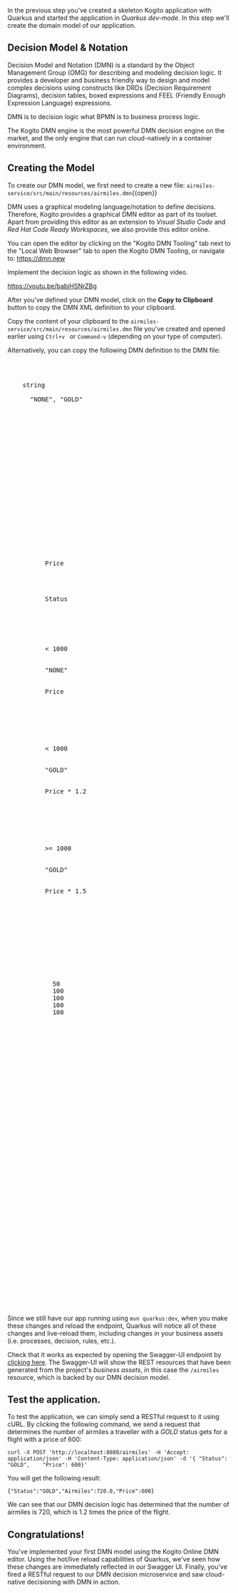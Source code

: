In the previous step you've created a skeleton Kogito application with Quarkus and started the application in _Quarkus dev-mode_. In this step we'll create the domain model of our application.

## Decision Model & Notation

Decision Model and Notation (DMN) is a standard by the Object Management Group (OMG) for describing and modeling decision logic. It provides a developer and business friendly way to design and model complex decisions using constructs like DRDs (Decision Requirement Diagrams), decision tables, boxed expressions and FEEL (Friendly Enough Expression Language) expressions.

DMN is to decision logic what BPMN is to business process logic.

The Kogito DMN engine is the most powerful DMN decision engine on the market, and the only engine that can run cloud-natively in a container environment.

## Creating the Model

To create our DMN model, we first need to create a new file: `airmiles-service/src/main/resources/airmiles.dmn`{{open}}

DMN uses a graphical modeling language/notation to define decisions. Therefore, Kogito provides a graphical DMN editor as part of its toolset. Apart from providing this editor as an extension to _Visual Studio Code_ and _Red Hat Code Ready Workspaces_, we also  provide this editor online.

You can open the editor by clicking on the "Kogito DMN Tooling" tab next to the "Local Web Browser" tab to open the Kogito DMN Tooling, or navigate to: https://dmn.new

  Implement the decision logic as shown in the following video.

https://youtu.be/babjHSNrZBg

After you've defined your DMN model, click on the **Copy to Clipboard** button to copy the DMN XML definition to your clipboard.

Copy the content of your clipboard to the `airmiles-service/src/main/resources/airmiles.dmn` file you've created and opened earlier using `Ctrl+v ` or `Command-v` (depending on your type of computer).

Alternatively, you can copy the following DMN definition to the DMN file:

<pre class="file" data-filename="./airmiles-service/src/main/resources/airmiles.dmn" data-target="replace">
<dmn:definitions xmlns:dmn="http://www.omg.org/spec/DMN/20180521/MODEL/" xmlns="https://kiegroup.org/dmn/_B298D71D-7E1C-4289-9077-63BFC3575691" xmlns:di="http://www.omg.org/spec/DMN/20180521/DI/" xmlns:kie="http://www.drools.org/kie/dmn/1.2" xmlns:dmndi="http://www.omg.org/spec/DMN/20180521/DMNDI/" xmlns:dc="http://www.omg.org/spec/DMN/20180521/DC/" xmlns:feel="http://www.omg.org/spec/DMN/20180521/FEEL/" id="_C5BF559F-4EFC-4545-8A90-2FAD7B3B54EF" name="airmiles" typeLanguage="http://www.omg.org/spec/DMN/20180521/FEEL/" namespace="https://kiegroup.org/dmn/_B298D71D-7E1C-4289-9077-63BFC3575691">
  <dmn:extensionElements/>
  <dmn:itemDefinition id="_998FB58E-AF5F-45BF-B98A-A4CBD41B15F9" name="Status" isCollection="false">
    <dmn:typeRef>string</dmn:typeRef>
    <dmn:allowedValues kie:constraintType="enumeration" id="_DB5ECD03-DE8C-47FD-8A00-CB4E4A58BD74">
      <dmn:text>"NONE", "GOLD"</dmn:text>
    </dmn:allowedValues>
  </dmn:itemDefinition>
  <dmn:inputData id="_2DC3D0D9-7095-4937-A984-05644ABF651E" name="Status">
    <dmn:extensionElements/>
    <dmn:variable id="_ED2034F4-C40C-45FC-A085-82C4F79850FC" name="Status" typeRef="Status"/>
  </dmn:inputData>
  <dmn:inputData id="_CFC11C0F-61ED-4894-9A91-C00323ECA034" name="Price">
    <dmn:extensionElements/>
    <dmn:variable id="_4DC6D12B-7F30-4401-B977-8CD71AA602B3" name="Price" typeRef="number"/>
  </dmn:inputData>
  <dmn:decision id="_0F5C7423-AF66-41E8-ACF3-7DCF0CFC3A12" name="Airmiles">
    <dmn:extensionElements/>
    <dmn:variable id="_036BE161-82F1-4F02-89C5-8EDBB0756E6E" name="Airmiles"/>
    <dmn:informationRequirement id="_6352EB77-B695-4870-974A-141E8EC8FD59">
      <dmn:requiredInput href="#_2DC3D0D9-7095-4937-A984-05644ABF651E"/>
    </dmn:informationRequirement>
    <dmn:informationRequirement id="_81ACBB53-5BB7-4A6E-9788-506669E2633B">
      <dmn:requiredInput href="#_CFC11C0F-61ED-4894-9A91-C00323ECA034"/>
    </dmn:informationRequirement>
    <dmn:decisionTable id="_CEDBBDEC-1DC2-4BD5-B081-3E5CCEF006AD" hitPolicy="UNIQUE" preferredOrientation="Rule-as-Row">
      <dmn:input id="_143C38FE-5952-4EE0-A7A0-12B73C7ECA95">
        <dmn:inputExpression id="_539A482B-995D-497B-A4E2-9394606E2C35" typeRef="number">
          <dmn:text>Price</dmn:text>
        </dmn:inputExpression>
      </dmn:input>
      <dmn:input id="_66BC9B51-B6FD-4C4C-9F99-FC628E82E63D">
        <dmn:inputExpression id="_42F2C965-B260-479D-BBDF-0072F9098384" typeRef="string">
          <dmn:text>Status</dmn:text>
        </dmn:inputExpression>
      </dmn:input>
      <dmn:output id="_51186FBA-7EF7-4785-ABB8-F7AF66C0B161"/>
      <dmn:annotation name="annotation-1"/>
      <dmn:rule id="_8986B432-5E20-48D5-8DB8-2B0D1889F930">
        <dmn:inputEntry id="_1623F09B-169D-43D5-A663-502AADA39254">
          <dmn:text>&lt; 1000</dmn:text>
        </dmn:inputEntry>
        <dmn:inputEntry id="_A1F9CF5E-6FFA-466A-B6D9-EA94300797B7">
          <dmn:text>"NONE"</dmn:text>
        </dmn:inputEntry>
        <dmn:outputEntry id="_2AA5FABD-CD30-4531-8CBD-EC092B93AA03">
          <dmn:text>Price</dmn:text>
        </dmn:outputEntry>
        <dmn:annotationEntry>
          <dmn:text/>
        </dmn:annotationEntry>
      </dmn:rule>
      <dmn:rule id="_9A28ABA1-39EA-4F65-A6C8-CF58B9FB2AB0">
        <dmn:inputEntry id="_795519A9-819E-4F2B-99B7-E8F466AC0C64">
          <dmn:text>&lt; 1000</dmn:text>
        </dmn:inputEntry>
        <dmn:inputEntry id="_8E094135-554D-4C97-AA03-66A3671AF025">
          <dmn:text>"GOLD"</dmn:text>
        </dmn:inputEntry>
        <dmn:outputEntry id="_7BEEE2D8-8D7E-404F-93FA-78427B4D3905">
          <dmn:text>Price * 1.2</dmn:text>
        </dmn:outputEntry>
        <dmn:annotationEntry>
          <dmn:text/>
        </dmn:annotationEntry>
      </dmn:rule>
      <dmn:rule id="_868F6C30-FD4F-4174-81A0-80CC8F4B94D4">
        <dmn:inputEntry id="_1BFC1692-11AC-4E7E-A046-53A3A60CC0DC">
          <dmn:text>&gt;= 1000</dmn:text>
        </dmn:inputEntry>
        <dmn:inputEntry id="_230C9E92-E11A-4239-B3B0-07F8ABEC582E">
          <dmn:text>"GOLD"</dmn:text>
        </dmn:inputEntry>
        <dmn:outputEntry id="_57160E91-4F88-41D1-BBF2-1CD5E44A0A8F">
          <dmn:text>Price * 1.5</dmn:text>
        </dmn:outputEntry>
        <dmn:annotationEntry>
          <dmn:text/>
        </dmn:annotationEntry>
      </dmn:rule>
    </dmn:decisionTable>
  </dmn:decision>
  <dmndi:DMNDI>
    <dmndi:DMNDiagram>
      <di:extension>
        <kie:ComponentsWidthsExtension>
          <kie:ComponentWidths dmnElementRef="_CEDBBDEC-1DC2-4BD5-B081-3E5CCEF006AD">
            <kie:width>50</kie:width>
            <kie:width>100</kie:width>
            <kie:width>100</kie:width>
            <kie:width>100</kie:width>
            <kie:width>100</kie:width>
          </kie:ComponentWidths>
        </kie:ComponentsWidthsExtension>
      </di:extension>
      <dmndi:DMNShape id="dmnshape-_2DC3D0D9-7095-4937-A984-05644ABF651E" dmnElementRef="_2DC3D0D9-7095-4937-A984-05644ABF651E" isCollapsed="false">
        <dmndi:DMNStyle>
          <dmndi:FillColor red="255" green="255" blue="255"/>
          <dmndi:StrokeColor red="0" green="0" blue="0"/>
          <dmndi:FontColor red="0" green="0" blue="0"/>
        </dmndi:DMNStyle>
        <dc:Bounds x="220" y="235" width="100" height="50"/>
        <dmndi:DMNLabel/>
      </dmndi:DMNShape>
      <dmndi:DMNShape id="dmnshape-_CFC11C0F-61ED-4894-9A91-C00323ECA034" dmnElementRef="_CFC11C0F-61ED-4894-9A91-C00323ECA034" isCollapsed="false">
        <dmndi:DMNStyle>
          <dmndi:FillColor red="255" green="255" blue="255"/>
          <dmndi:StrokeColor red="0" green="0" blue="0"/>
          <dmndi:FontColor red="0" green="0" blue="0"/>
        </dmndi:DMNStyle>
        <dc:Bounds x="405" y="235" width="100" height="50"/>
        <dmndi:DMNLabel/>
      </dmndi:DMNShape>
      <dmndi:DMNShape id="dmnshape-_0F5C7423-AF66-41E8-ACF3-7DCF0CFC3A12" dmnElementRef="_0F5C7423-AF66-41E8-ACF3-7DCF0CFC3A12" isCollapsed="false">
        <dmndi:DMNStyle>
          <dmndi:FillColor red="255" green="255" blue="255"/>
          <dmndi:StrokeColor red="0" green="0" blue="0"/>
          <dmndi:FontColor red="0" green="0" blue="0"/>
        </dmndi:DMNStyle>
        <dc:Bounds x="313" y="97" width="100" height="50"/>
        <dmndi:DMNLabel/>
      </dmndi:DMNShape>
      <dmndi:DMNEdge id="dmnedge-_6352EB77-B695-4870-974A-141E8EC8FD59" dmnElementRef="_6352EB77-B695-4870-974A-141E8EC8FD59">
        <di:waypoint x="270" y="260"/>
        <di:waypoint x="363" y="147"/>
      </dmndi:DMNEdge>
      <dmndi:DMNEdge id="dmnedge-_81ACBB53-5BB7-4A6E-9788-506669E2633B" dmnElementRef="_81ACBB53-5BB7-4A6E-9788-506669E2633B">
        <di:waypoint x="455" y="260"/>
        <di:waypoint x="363" y="122"/>
      </dmndi:DMNEdge>
    </dmndi:DMNDiagram>
  </dmndi:DMNDI>
</dmn:definitions>
</pre>

Since we still have our app running using `mvn quarkus:dev`, when you make these changes and reload the endpoint, Quarkus will notice all of these changes and live-reload them, including changes in your business assets (i.e. processes, decision, rules, etc.).

Check that it works as expected by opening the Swagger-UI endpoint by [clicking here](https://[[CLIENT_SUBDOMAIN]]-8080-[[KATACODA_HOST]].environments.katacoda.com/swagger-ui). The Swagger-UI will show the REST resources that have been generated from the project's _business assets_, in this case the `/airmiles` resource, which is backed by our DMN decision model.

## Test the application.

To test the application, we can simply send a RESTful request to it using cURL. By clicking the following command, we send a request that determines the number of airmiles a traveller with a _GOLD_ status gets for a flight with a price of 600:

`curl -X POST 'http://localhost:8080/airmiles' -H 'Accept: application/json' -H 'Content-Type: application/json' -d '{ "Status": "GOLD",	"Price": 600}'`

You will get the following result:

```console
{"Status":"GOLD","Airmiles":720.0,"Price":600}
```

We can see that our DMN decision logic has determined that the number of airmiles is 720, which is 1.2 times the price of the flight.

## Congratulations!

You've implemented your first DMN model using the Kogito Online DMN editor. Using the hot/live reload capabilities of Quarkus, we've seen how these changes are immediately reflected in our Swagger UI. Finally, you've fired a RESTful request to our DMN decision microservice and saw cloud-native decisioning with DMN in action.
